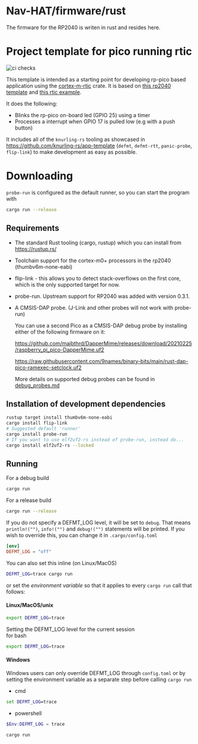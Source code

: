 # Nav-HAT/firmware/rust

The firmware for the RP2040 is writen in rust and resides here.

# Project template for pico running rtic

![ci checks](https://github.com/adoble/pico-rtic-template/actions/workflows/ci_checks.yml/badge.svg)

This template is intended as a starting point for developing rp-pico based application using the [cortex-m-rtic](https://crates.io/crates/cortex-m-rtic) crate. It is based on [this rp2040 template](https://github.com/rp-rs/rp2040-project-template) and [this rtic example](https://github.com/rtic-rs/rtic-examples/blob/master/rtic_v1/rp-pico_local_initilzd_resources/src/main.rs).

It does the following:
- Blinks the rp-pico on-board led (GPIO 25) using a timer
- Processes a interrupt when GPIO 17 is pulled low (e.g with a push button)

It includes all of the `knurling-rs` tooling as showcased in https://github.com/knurling-rs/app-template (`defmt`, `defmt-rtt`, `panic-probe`, `flip-link`) to make development as easy as possible.

# Downloading

`probe-run` is configured as the default runner, so you can start the program with
```sh
cargo run --release
```

## Requirements 
  
- The standard Rust tooling (cargo, rustup) which you can install from https://rustup.rs/

- Toolchain support for the cortex-m0+ processors in the rp2040 (thumbv6m-none-eabi)

- flip-link - this allows you to detect stack-overflows on the first core, which is the only supported target for now.

- probe-run. Upstream support for RP2040 was added with version 0.3.1.

- A CMSIS-DAP probe. (J-Link and other probes will not work with probe-run)

  You can use a second Pico as a CMSIS-DAP debug probe by installing either of the following firmware on it:

  https://github.com/majbthrd/DapperMime/releases/download/20210225/raspberry_pi_pico-DapperMime.uf2

  https://raw.githubusercontent.com/9names/binary-bits/main/rust-dap-pico-ramexec-setclock.uf2

  More details on supported debug probes can be found in [debug_probes.md](debug_probes.md)


## Installation of development dependencies 

```sh
rustup target install thumbv6m-none-eabi
cargo install flip-link
# Suggested default 'runner'
cargo install probe-run
# If you want to use elf2uf2-rs instead of probe-run, instead do...
cargo install elf2uf2-rs --locked
```

## Running
  
For a debug build
```sh
cargo run
```
For a release build
```sh
cargo run --release
```

If you do not specify a DEFMT_LOG level, it will be set to `debug`.
That means `println!("")`, `info!("")` and `debug!("")` statements will be printed.
If you wish to override this, you can change it in `.cargo/config.toml` 
```toml
[env]
DEFMT_LOG = "off"
```
You can also set this inline (on Linux/MacOS)  
```sh
DEFMT_LOG=trace cargo run
```

or set the _environment variable_ so that it applies to every `cargo run` call that follows:
#### Linux/MacOS/unix
```sh
export DEFMT_LOG=trace
```

Setting the DEFMT_LOG level for the current session  
for bash
```sh
export DEFMT_LOG=trace
```

#### Windows
Windows users can only override DEFMT_LOG through `config.toml`
or by setting the environment variable as a separate step before calling `cargo run`
- cmd
```cmd
set DEFMT_LOG=trace
```
- powershell
```ps1
$Env:DEFMT_LOG = trace
```

```cmd
cargo run
```

